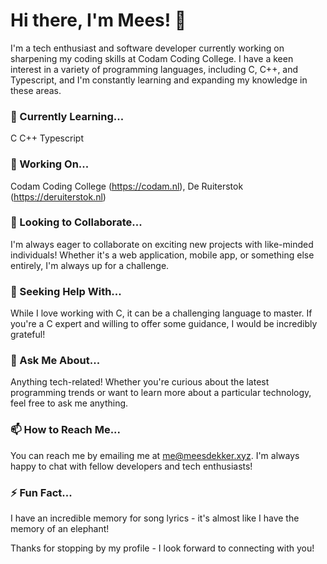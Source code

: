 # Hi there, I'm Mees! 👋

I'm a tech enthusiast and software developer currently working on sharpening my coding skills at Codam Coding College. I have a keen interest in a variety of programming languages, including C, C++, and Typescript, and I'm constantly learning and expanding my knowledge in these areas.

### 🌱 Currently Learning...

C
C++
Typescript

### 🔭 Working On...

Codam Coding College (https://codam.nl),
De Ruiterstok (https://deruiterstok.nl)

### 👯 Looking to Collaborate...

I'm always eager to collaborate on exciting new projects with like-minded individuals! Whether it's a web application, mobile app, or something else entirely, I'm always up for a challenge.

### 🤔 Seeking Help With...

While I love working with C, it can be a challenging language to master. If you're a C expert and willing to offer some guidance, I would be incredibly grateful!

### 💬 Ask Me About...

Anything tech-related! Whether you're curious about the latest programming trends or want to learn more about a particular technology, feel free to ask me anything.

### 📫 How to Reach Me...

You can reach me by emailing me at me@meesdekker.xyz. I'm always happy to chat with fellow developers and tech enthusiasts!

### ⚡ Fun Fact...

I have an incredible memory for song lyrics - it's almost like I have the memory of an elephant!

Thanks for stopping by my profile - I look forward to connecting with you!
